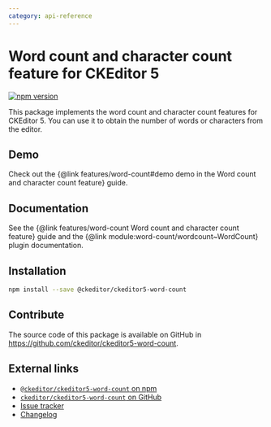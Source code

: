```yaml
---
category: api-reference
---
```


# Word count and character count feature for CKEditor 5

[![npm version](https://badge.fury.io/js/%40ckeditor%2Fckeditor5-word-count.svg)](https://www.npmjs.com/package/@ckeditor/ckeditor5-word-count)

This package implements the word count and character count features for CKEditor 5. You can use it to obtain the number of words or characters from the editor.

## Demo

Check out the {@link features/word-count#demo demo in the Word count and character count feature} guide.

## Documentation

See the {@link features/word-count Word count and character count feature} guide and the {@link module:word-count/wordcount~WordCount} plugin documentation.

## Installation

```bash
npm install --save @ckeditor/ckeditor5-word-count
```

## Contribute

The source code of this package is available on GitHub in https://github.com/ckeditor/ckeditor5-word-count.

## External links

* [`@ckeditor/ckeditor5-word-count` on npm](https://www.npmjs.com/package/@ckeditor/ckeditor5-word-count)
* [`ckeditor/ckeditor5-word-count` on GitHub](https://github.com/ckeditor/ckeditor5-word-count)
* [Issue tracker](https://github.com/ckeditor/ckeditor5/issues)
* [Changelog](https://github.com/ckeditor/ckeditor5-word-count/blob/master/CHANGELOG.md)
